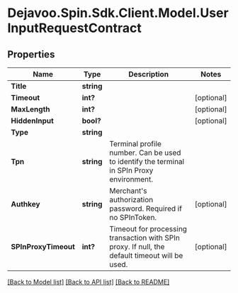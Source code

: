 # Dejavoo.Spin.Sdk.Client.Model.UserInputRequestContract
## Properties

Name | Type | Description | Notes
------------ | ------------- | ------------- | -------------
**Title** | **string** |  | 
**Timeout** | **int?** |  | [optional] 
**MaxLength** | **int?** |  | [optional] 
**HiddenInput** | **bool?** |  | [optional] 
**Type** | **string** |  | 
**Tpn** | **string** | Terminal profile number.  Can be used to identify the terminal in SPIn Proxy environment. | 
**Authkey** | **string** | Merchant&#x27;s authorization password. Required if no SPInToken. | [optional] 
**SPInProxyTimeout** | **int?** | Timeout for processing transaction with SPIn proxy. If null, the default timeout will be used. | [optional] 

[[Back to Model list]](../README.md#documentation-for-models) [[Back to API list]](../README.md#documentation-for-api-endpoints) [[Back to README]](../README.md)

